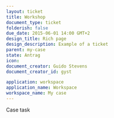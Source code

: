 ```yaml
---
layout: ticket
title: Workshop
document_type: ticket
folderish: false
due_date: 2015-06-01 14:00 GMT+2
design_title: Rich page
design_description: Example of a ticket
parent: my-case
state: Antrag
icon:
document_creator: Guido Stevens
document_creator_id: gyst

application: workspace
application_name: Workspace
workspace_name: My case
---
```


Case task
